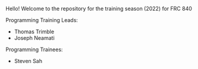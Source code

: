 Hello! Welcome to the repository for the training season (2022) for FRC 840

Programming Training Leads:
- Thomas Trimble
- Joseph Neamati

Programming Trainees:
- Steven Sah